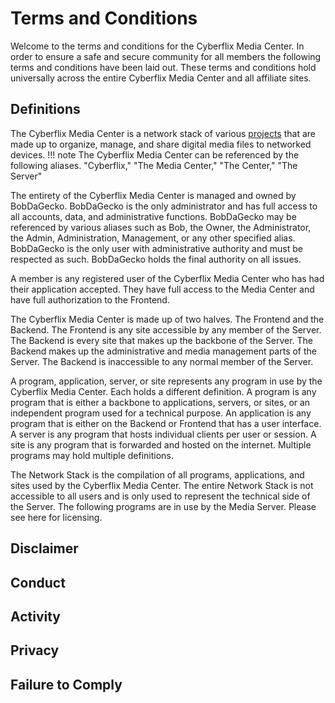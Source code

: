 # Terms and Conditions
Welcome to the terms and conditions for the Cyberflix Media Center. In order to ensure a safe and secure community for all members the following terms and conditions have been laid out. These terms and conditions hold universally across the entire Cyberflix Media Center and all affiliate sites.

## Definitions
The Cyberflix Media Center is a network stack of various [projects](https://docs.cyberflix.io/about/license/#included-projects) that are made up to organize, manage, and share digital media files to networked devices.
!!! note The Cyberflix Media Center can be referenced by the following aliases.
  "Cyberflix," "The Media Center," "The Center," "The Server"

The entirety of the Cyberflix Media Center is managed and owned by BobDaGecko. BobDaGecko is the only administrator and has full access to all accounts, data, and administrative functions. BobDaGecko may be referenced by various aliases such as Bob, the Owner, the Administrator, the Admin, Administration, Management, or any other specified alias. BobDaGecko is the only user with administrative authority and must be respected as such. BobDaGecko holds the final authority on all issues.

A member is any registered user of the Cyberflix Media Center who has had their application accepted. They have full access to the Media Center and have full authorization to the Frontend.

The Cyberflix Media Center is made up of two halves. The Frontend and the Backend. The Frontend is any site accessible by any member of the Server. The Backend is every site that makes up the backbone of the Server. The Backend makes up the administrative and media management parts of the Server. The Backend is inaccessible to any normal member of the Server.

A program, application, server, or site represents any program in use by the Cyberflix Media Center. Each holds a different definition. A program is any program that is either a backbone to applications, servers, or sites, or an independent program used for a technical purpose. An application is any program that is either on the Backend or Frontend that has a user interface. A server is any program that hosts individual clients per user or session. A site is any program that is forwarded and hosted on the internet. Multiple programs may hold multiple definitions.

The Network Stack is the compilation of all programs, applications, and sites used by the Cyberflix Media Center. The entire Network Stack is not accessible to all users and is only used to represent the technical side of the Server. The following programs are in use by the Media Server. Please see here for licensing.

## Disclaimer

## Conduct

## Activity

## Privacy

## Failure to Comply
